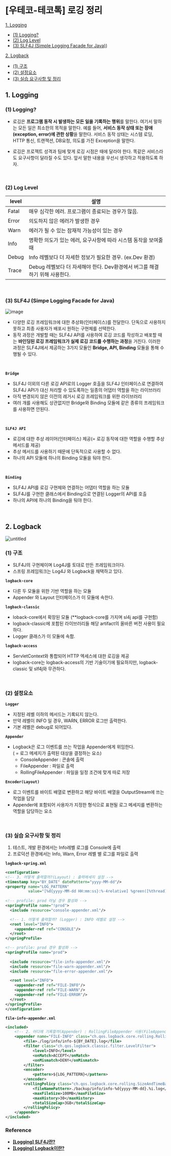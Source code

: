 # [우테코-테코톡] 로깅 정리

[1. Logging](#1-Logging)
- [(1) Logging?](#1-logging-1)
- [(2) Log Level](#2-log-level)
- [(3) SLF4J (Simple Logging Facade for Java)](#3-slf4j-simpe-logging-facade-for-java))

[2. Logback](#2-Logback)
- [(1) 구조](#1-구조)
- [(2) 설정요소](#2-설정요소)
- [(3) 실습 요구사항 및 정리](#3-실습-요구사항-및-정리)

## 1. Logging

### (1) Logging?

- 로깅은 **프로그램 동작 시 발생하는 모든 일을 기록하는 행위**를 말한다. 여기서 말하는 모든 일은 최소한의 목적을 말한다. 
예를 들어, **서비스 동작 상태 또는 장애(exception, error)에 관한 상황**을 말한다.
서비스 동작 상태는 시스템 로딩, HTTP 통신, 트랜잭션, DB요청, 의도를 가진 Exception을 말한다.<br>

- 로깅은 프로젝트 성격과 팀에 맞게 로깅 시점은 때에 달라야 한다. 똑같은 서비스라도 요구사항이 달라질 수도 있다.
  앞서 말한 내용을 우선시 생각하고 적용하도록 하자.


<br>

### (2) Log Level

| level | 설명 |
| --- | --- |
| Fatal | 매우 심각한 에러. 프로그램이 종료되는 경우가 많음. |
| Error | 의도하지 않은 에러가 발생한 경우 |
| Warn | 에러가 될 수 있는 잠재적 가능성이 있는 경우 |
| Info | 명확한 의도가 있는 에러, 요구사항에 따라 시스템 동작을 보여줄때 |
| Debug | Info 레벨보다 더 자세한 정보가 필요한 경우. (ex.Dev 환경) |
| Trace | Debug 레벨보다 더 자세해야 한다. Dev환경에서 버그를 해결하기 위해 사용한다. |

<br>

### (3) SLF4J (Simpe Logging Facade for Java)

![image](https://user-images.githubusercontent.com/48561660/174487934-a83f4dff-8426-4f7e-b5f7-828019bc1d68.png)

- 다양한 로깅 프레임워크에 대한 추상화(인터페이스)를 전달한다. 단독으로 사용하지 못하고 최종 사용자가 배포시 원하는 구현체를 선택한다.
- 동작 과정은 개발할 때는 SLF4J API를 사용하여 로깅 코드를 작성하고 배포할 때는 **바인딩된 로깅 프레임워크가 실제 로깅 코드를 수행하는 과정**을 거친다.
이러한 과정은 SLF4J에서 제공하는 3가지 모듈인 **Bridge, API, Binding** 모듈을 통해 수행될 수 있다.

<br>

**`Bridge`**

- SLF4J 이외의 다른 로깅 API로의 Logger 호출을 SLF4J 인터페이스로 연결하여 SLF4J API가 대신 처리할 수 있도록하는 일종의 어댑터 역할을 하는 라이브러리
- 아직 변경되지 않은 이전의 레거시 로깅 프레임워크를 위한 라이브러리
- 여러 개를 사용해도 상관없지만 Bridge와 Binding 모듈에 같은 종류의 프레임워크를 사용하면 안된다.

<br>

**`SLF4J API`**

- 로깅에 대한 추상 레이어(인터페이스) 제공(= 로깅 동작에 대한 역할을 수행할 추상메서드를 제공)
- 추상 메서드를 사용하기 때문에 단독적으로 사용할 수 없다.
- 하나의 API 모듈에 하나의 Binding 모듈을 둬야 한다.


<br>

**`Binding`**

- SLF4J API를 로깅 구현체와 연결하는 어댑터 역할을 하는 모듈
- SLF4J를 구현한 클래스에서 Binding으로 연결된 Logger의 API를 호출
- 하나의 API에 하나의 Binding을 둬야 한다.

<br>

## 2. Logback

![untitled](https://user-images.githubusercontent.com/48561660/174087503-19fdbd0d-8fdb-4295-beea-0cab5cff705b.png)

### (1) 구조

- SLF4J의 구현체이며 Log4J를 토대로 만든 프레임워크이다.
- 스프링 프레임워크는 Log4J 와 Logback을 채택하고 있다.


**`logback-core`**

- 다른 두 모듈을 위한 기반 역할을 하는 모듈
- Appender 와 Layout 인터페이스가 이 모듈에 속한다.

**`logback-classic`**

- loback-core에서 확장된 모듈 (**logback-core를 가지며 sl4j api를 구현함)
- logback-classic에 포함된 라이브러리들 해당 artifact의 올바른 버전 사용이 필요하다.
- Logger 클래스가 이 모듈에 속함.

**`logback-access`**

- ServletContext와 통합되어 HTTP 엑세스에 대한 로깅을 제공
- logback-core는 logback-access의 기반 기술이기에 필요하지만, logback-classic 및 slf4j와 무관하다.

<br>

### (2) 설정요소

**`Logger`**

- 지정된 레벨 이하의 메서드는 기록되지 않는다.
- 만약 레벨이 INFO 일 경우, WARN, ERROR 로그만 출력한다.
- 기본 레벨은 debug로 되어있다.

**`Appender`**

- Logback은 로그 이벤트를 쓰는 작업을 Appender에게 위임한다. <br>
( = 로그 메세지가 출력된 대상을 결정하는 요소)
   - ConsoleAppender : 콘솔에 출력
   - FileAppender : 파일로 출력
   - RollingFileAppender : 파일을 일정 조건에 맞게 따로 저장

**`Encoder(Layout)`**
- 로그 이벤트를 바이트 배열로 변환하고 해당 바이트 배열을 OutputStream에 쓰는 작업을 담당
- Appender에 포함되어 사용자가 지정한 형식으로 표현될 로그 메세지를 변환하는 역할을 담당하는 요소

<br>

### (3) 실습 요구사항 및 정리
1. 테스트, 개발 환경에서는 Info레벨 로그를 Console에 출력
2. 프로덕션 환경에서는 Info, Warn, Error 레벨 별 로그를 파일로 출력

**`logback-spring.xml`**
```xml
<configuration>
<!-- 3. 어떻게 출력할까?(Layout) : 출력메세지 설정 -->
<timestamp key="BY_DATE" datePattern="yyyy-MM-dd"/>
<property name="LOG_PATTERN"
          value="[%d{yyyy-MM-dd HH:mm:ss}:%-4relative] %green([%thread]) %highlight(%-5level) %boldWhite([%C.%M:%yellow(%L)]) - %msg%n"/>
  
<!-- profile: prod 아닐 경우 활성화 -->
<springProfile name="!prod">
  <include resource="console-appender.xml"/>

  <!-- 1. 어떻게 출력할까? (Logger) : INFO 레벨로 설정 -->
  <root level="INFO">
    <appender-ref ref="CONSOLE"/>
  </root>
</springProfile>

<!-- profile: prod 경우 활성화 -->
<springProfile name="prod">
  
  <include resource="file-info-appender.xml"/>
  <include resource="file-warn-appender.xml"/>
  <include resource="file-error-appender.xml"/>

  <root level="INFO">
    <appender-ref ref="FILE-INFO"/>
    <appender-ref ref="FILE-WARN"/>
    <appender-ref ref="FILE-ERROR"/>
  </root>
</springProfile>
</configuration>

```
**`file-info-appender.xml`**
```xml
<included>
    <!-- 2. 어디에 기록할까(Appender) : RollingFileAppender 사용(FileAppender를 상속하여 로그 파일을 rollover) -->
    <appender name="FILE-INFO" class="ch.qos.logback.core.rolling.RollingFileAppender">
        <file>./log/info/info-${BY_DATE}.log</file>
        <filter class="ch.qos.logback.classic.filter.LevelFilter">
            <level>INFO</level>
            <onMatch>ACCEPT</onMatch>
            <onMismatch>DENY</onMismatch>
        </filter>
        <encoder>
            <pattern>${LOG_PATTERN}</pattern>
        </encoder>
        <rollingPolicy class="ch.qos.logback.core.rolling.SizeAndTimeBasedRollingPolicy">
            <fileNamePattern>./backup/info/info-%d{yyyy-MM-dd}.%i.log</fileNamePattern>
            <maxFileSize>100MB</maxFileSize>
            <maxHistory>30</maxHistory>
            <totalSizeCap>3GB</totalSizeCap>
        </rollingPolicy>
    </appender>
</included>
```

### Reference

- [**[Logging] SLF4J란?**](https://livenow14.tistory.com/63)
- **[[Logging] Logback이란?](https://livenow14.tistory.com/64)**